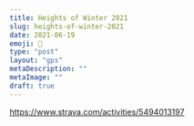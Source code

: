 ```yaml
---
title: Heights of Winter 2021
slug: heights-of-winter-2021
date: 2021-06-19
emoji: 🏅
type: "post"
layout: "gps"
metaDescription: ""
metaImage: ""
draft: true
---
```


https://www.strava.com/activities/5494013197


